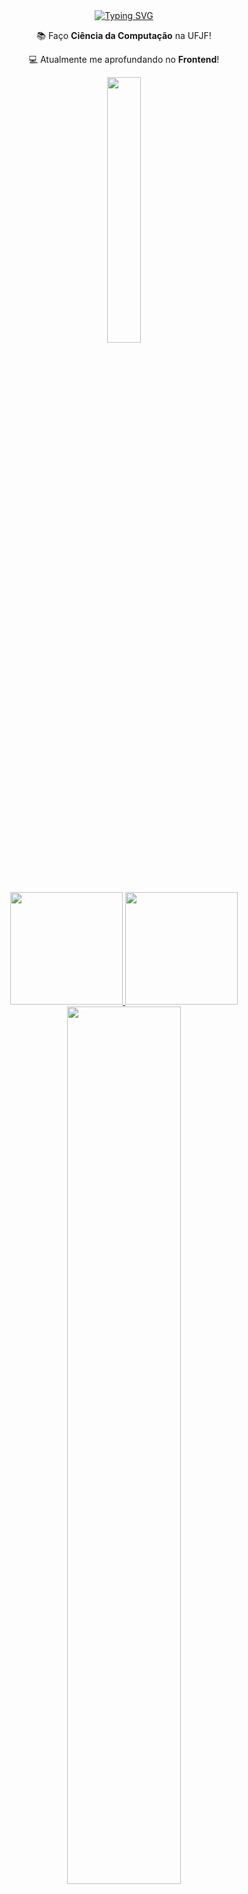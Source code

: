 
<!--titulo animado-->
<div align = "center">
  <a href="https://git.io/typing-svg"><img src="https://readme-typing-svg.herokuapp.com?font=Fira+Code&weight=900&size=34&pause=1000&color=29A083&center=true&vCenter=true&random=false&repeat=false&width=436&lines=Oi+%3A)+Meu+nome+%C3%A9+Pedro!" alt="Typing SVG" /></a>
</div>



<!--descrição-->
<div align= "center">
   <p>📚 Faço <b>Ciência da Computação</b> na UFJF!</p>
   <p>💻 Atualmente me aprofundando no <b>Frontend</b>!</p>
</div>



<!--linha-->
<div align= "center">
  <img width=33% src= "https://capsule-render.vercel.app/api?type=soft&height=3&color=29A083"/>
</div>
<br>



<!--github stats-->
<div align ="center">
  <a href="https://github.com/Zplinio18">
  <img height="180em" src="https://github-readme-stats.vercel.app/api?username=Zplinio18&show_icons=true&theme=gotham&count_private=true"/>
  <img height="180em" src="https://github-readme-stats.vercel.app/api/top-langs/?username=Zplinio18&layout=compact&langs_count=7&theme=gotham&hide=ShaderLab"/>
</div>



<!--linha-->
<div align= "center">
  <img width=60% src= "https://capsule-render.vercel.app/api?type=soft&height=1&color=29A083"/>
</div>
<br>



<!--GIF-->
<div align= "center">
  <img width=50% src= "https://github.com/Zplinio18/Zplinio18/assets/113717240/d8f7ac01-5ff0-436c-9e9b-58ec636f5d87"/>
</div>



<!--linha-->
<div align= "center">
  <img width=60% src= "https://capsule-render.vercel.app/api?type=soft&height=1&color=29A083"/>
</div>
<br>



<!--Linguagens-->
<div style="display:inline_block" align="center">
  <img width=4% src="https://cdn.jsdelivr.net/gh/devicons/devicon@latest/icons/cplusplus/cplusplus-plain.svg" />
  <img width=4% src="https://cdn.jsdelivr.net/gh/devicons/devicon@latest/icons/java/java-original.svg" />
  <img width=4% src="https://cdn.jsdelivr.net/gh/devicons/devicon@latest/icons/unity/unity-original.svg" />
  <img width=4% src="https://cdn.jsdelivr.net/gh/devicons/devicon@latest/icons/html5/html5-plain.svg" />
  <img width=4% src="https://cdn.jsdelivr.net/gh/devicons/devicon@latest/icons/css3/css3-plain.svg" />
  <img width=4% src="https://cdn.jsdelivr.net/gh/devicons/devicon@latest/icons/javascript/javascript-plain.svg" />
</div>

